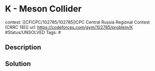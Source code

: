 # K - Meson Collider

contest: [[CFICPC/102785/102785|ICPC Central Russia Regional Contest (CRRC 18)]]
url: https://codeforces.com/gym/102785/problem/K
#Status/UNSOLVED
Tags: #

## Description

## Solution

